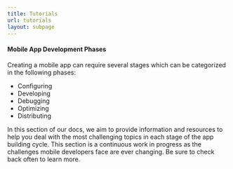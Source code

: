 ```yaml
---
title: Tutorials
url: tutorials
layout: subpage
---
```


#### Mobile App Development Phases 

Creating a mobile app can require several stages which can be categorized in the following phases:
 
- Configuring
- Developing 
- Debugging 
- Optimizing
- Distributing   

In this section of our docs, we aim to provide information and resources to help you deal with the most challenging 
topics in each stage of the app building cycle. This section is a continuous work in progress as the challenges mobile
developers face are ever changing. Be sure to check back often to learn more. 
 

